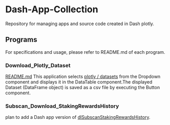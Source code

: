 # Dash-App-Collection
Repository for managing apps and source code created in Dash plotly.

## Programs
For specifications and usage, please refer to README.md of each program.

### Download_Plotly_Dataset
[README.md](./Download_Plotly_Dataset/dlPlotlyDataset/README.md)
This application selects [plotly / datasets](https://github.com/plotly/datasets) from the Dropdown component and displays it in the DataTable component.The displayed Dataset (DataFrame object) is saved as a csv file by executing the Button component.

### Subscan_Download_StakingRewardsHistory
plan to add a Dash app version of [dlSubscanStakingRewardsHistory](https://github.com/7rikazhexde/dlSubscanStakingRewardsHistory).